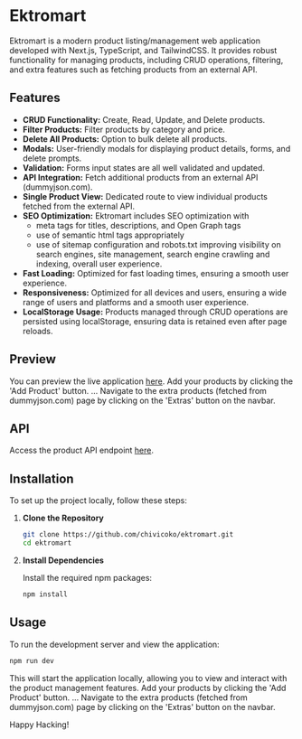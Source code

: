 # Ektromart

Ektromart is a modern product listing/management web application developed with Next.js, TypeScript, and TailwindCSS. It provides robust functionality for managing products, including CRUD operations, filtering, and extra features such as fetching products from an external API.

## Features

- **CRUD Functionality:** Create, Read, Update, and Delete products.
- **Filter Products:** Filter products by category and price.
- **Delete All Products:** Option to bulk delete all products.
- **Modals:** User-friendly modals for displaying product details, forms, and delete prompts.
- **Validation:** Forms input states are all well validated and updated.
- **API Integration:** Fetch additional products from an external API (dummyjson.com).
- **Single Product View:** Dedicated route to view individual products fetched from the external API.
- **SEO Optimization:** Ektromart includes SEO optimization with 
    - meta tags for titles, descriptions, and Open Graph tags
    - use of semantic html tags appropriately
    - use of sitemap configuration and robots.txt
    improving visibility on search engines, site management, search engine crawling and indexing, overall user experience.
- **Fast Loading:** Optimized for fast loading times, ensuring a smooth user experience.
- **Responsiveness:** Optimized for all devices and users, ensuring a wide range of users and platforms and a smooth user experience.
- **LocalStorage Usage:** Products managed through CRUD operations are persisted using localStorage, ensuring data is retained even after page reloads.

## Preview

You can preview the live application [here](https://ektromart.vercel.app/).
Add your products by clicking the 'Add Product' button. ...
Navigate to the extra products (fetched from dummyjson.com) page by clicking on the 'Extras' button on the navbar.

## API

Access the product API endpoint [here](https://ektromart.vercel.app/api/products).

## Installation

To set up the project locally, follow these steps:

1. **Clone the Repository**

    ```bash
    git clone https://github.com/chivicoko/ektromart.git
    cd ektromart
    ```

2. **Install Dependencies**

    Install the required npm packages:

    ```bash
    npm install
    ```

## Usage

To run the development server and view the application:

```bash
npm run dev
```

This will start the application locally, allowing you to view and interact with the product management features.
Add your products by clicking the 'Add Product' button. ...
Navigate to the extra products (fetched from dummyjson.com) page by clicking on the 'Extras' button on the navbar.


Happy Hacking!